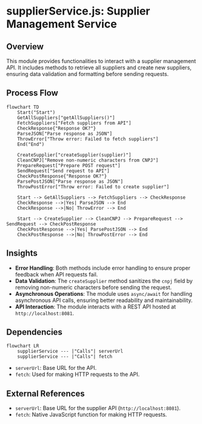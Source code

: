 # supplierService.js: Supplier Management Service

## Overview
This module provides functionalities to interact with a supplier management API. It includes methods to retrieve all suppliers and create new suppliers, ensuring data validation and formatting before sending requests.

## Process Flow

```mermaid
flowchart TD
    Start("Start")
    GetAllSuppliers["getAllSuppliers()"]
    FetchSuppliers["Fetch suppliers from API"]
    CheckResponse{"Response OK?"}
    ParseJSON["Parse response as JSON"]
    ThrowError["Throw error: Failed to fetch suppliers"]
    End("End")
    
    CreateSupplier["createSupplier(supplier)"]
    CleanCNPJ["Remove non-numeric characters from CNPJ"]
    PrepareRequest["Prepare POST request"]
    SendRequest["Send request to API"]
    CheckPostResponse{"Response OK?"}
    ParsePostJSON["Parse response as JSON"]
    ThrowPostError["Throw error: Failed to create supplier"]

    Start --> GetAllSuppliers --> FetchSuppliers --> CheckResponse
    CheckResponse -->|Yes| ParseJSON --> End
    CheckResponse -->|No| ThrowError --> End

    Start --> CreateSupplier --> CleanCNPJ --> PrepareRequest --> SendRequest --> CheckPostResponse
    CheckPostResponse -->|Yes| ParsePostJSON --> End
    CheckPostResponse -->|No| ThrowPostError --> End
```


## Insights
- **Error Handling**: Both methods include error handling to ensure proper feedback when API requests fail.
- **Data Validation**: The `createSupplier` method sanitizes the `cnpj` field by removing non-numeric characters before sending the request.
- **Asynchronous Operations**: The module uses `async/await` for handling asynchronous API calls, ensuring better readability and maintainability.
- **API Interaction**: The module interacts with a REST API hosted at `http://localhost:8081`.

## Dependencies

```mermaid
flowchart LR
    supplierService --- |"Calls"| serverUrl
    supplierService --- |"Calls"| fetch
```


- `serverUrl`: Base URL for the API.
- `fetch`: Used for making HTTP requests to the API.

## External References
- `serverUrl`: Base URL for the supplier API (`http://localhost:8081`).
- `fetch`: Native JavaScript function for making HTTP requests.
